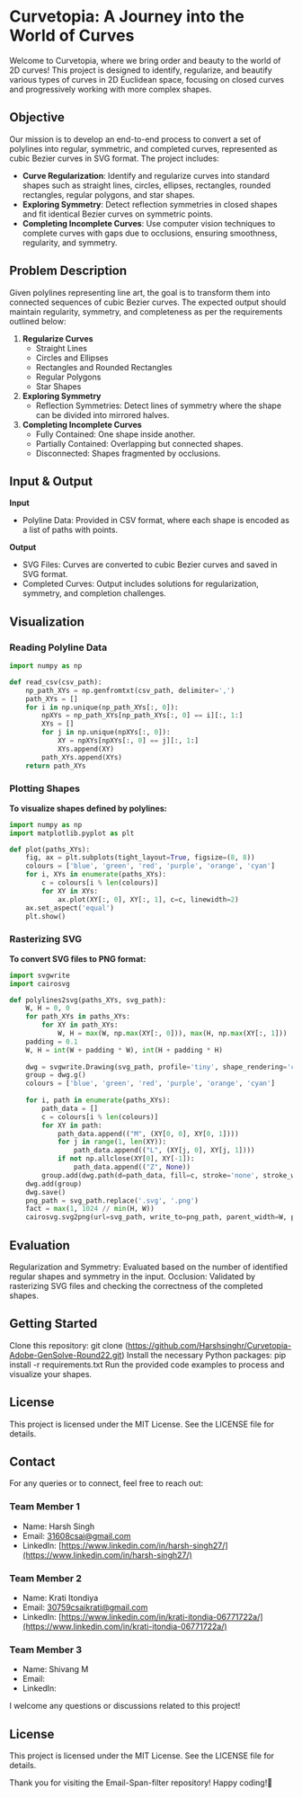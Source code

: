 # Curvetopia: A Journey into the World of Curves

Welcome to Curvetopia, where we bring order and beauty to the world of 2D curves! This project is designed to identify, regularize, and beautify various types of curves in 2D Euclidean space, focusing on closed curves and progressively working with more complex shapes.

## Objective

Our mission is to develop an end-to-end process to convert a set of polylines into regular, symmetric, and completed curves, represented as cubic Bezier curves in SVG format. The project includes:

- **Curve Regularization**: Identify and regularize curves into standard shapes such as straight lines, circles, ellipses, rectangles, rounded rectangles, regular polygons, and star shapes.
- **Exploring Symmetry**: Detect reflection symmetries in closed shapes and fit identical Bezier curves on symmetric points.
- **Completing Incomplete Curves**: Use computer vision techniques to complete curves with gaps due to occlusions, ensuring smoothness, regularity, and symmetry.

## Problem Description

Given polylines representing line art, the goal is to transform them into connected sequences of cubic Bezier curves. The expected output should maintain regularity, symmetry, and completeness as per the requirements outlined below:

1. **Regularize Curves**
    - Straight Lines
    - Circles and Ellipses
    - Rectangles and Rounded Rectangles
    - Regular Polygons
    - Star Shapes
2. **Exploring Symmetry**
    - Reflection Symmetries: Detect lines of symmetry where the shape can be divided into mirrored halves.
3. **Completing Incomplete Curves**
    - Fully Contained: One shape inside another.
    - Partially Contained: Overlapping but connected shapes.
    - Disconnected: Shapes fragmented by occlusions.

## Input & Output

**Input**
- Polyline Data: Provided in CSV format, where each shape is encoded as a list of paths with points.

**Output**
- SVG Files: Curves are converted to cubic Bezier curves and saved in SVG format.
- Completed Curves: Output includes solutions for regularization, symmetry, and completion challenges.

## Visualization

### Reading Polyline Data

```python
import numpy as np

def read_csv(csv_path):
    np_path_XYs = np.genfromtxt(csv_path, delimiter=',')
    path_XYs = []
    for i in np.unique(np_path_XYs[:, 0]):
        npXYs = np_path_XYs[np_path_XYs[:, 0] == i][:, 1:]
        XYs = []
        for j in np.unique(npXYs[:, 0]):
            XY = npXYs[npXYs[:, 0] == j][:, 1:]
            XYs.append(XY)
        path_XYs.append(XYs)
    return path_XYs
```
### Plotting Shapes
**To visualize shapes defined by polylines:**
```python
import numpy as np
import matplotlib.pyplot as plt

def plot(paths_XYs):
    fig, ax = plt.subplots(tight_layout=True, figsize=(8, 8))
    colours = ['blue', 'green', 'red', 'purple', 'orange', 'cyan']
    for i, XYs in enumerate(paths_XYs):
        c = colours[i % len(colours)]
        for XY in XYs:
            ax.plot(XY[:, 0], XY[:, 1], c=c, linewidth=2)
    ax.set_aspect('equal')
    plt.show()
```
### Rasterizing SVG
**To convert SVG files to PNG format:**
```python
import svgwrite
import cairosvg

def polylines2svg(paths_XYs, svg_path):
    W, H = 0, 0
    for path_XYs in paths_XYs:
        for XY in path_XYs:
            W, H = max(W, np.max(XY[:, 0])), max(H, np.max(XY[:, 1]))
    padding = 0.1
    W, H = int(W + padding * W), int(H + padding * H)
    
    dwg = svgwrite.Drawing(svg_path, profile='tiny', shape_rendering='crispEdges')
    group = dwg.g()
    colours = ['blue', 'green', 'red', 'purple', 'orange', 'cyan']
    
    for i, path in enumerate(paths_XYs):
        path_data = []
        c = colours[i % len(colours)]
        for XY in path:
            path_data.append(("M", (XY[0, 0], XY[0, 1])))
            for j in range(1, len(XY)):
                path_data.append(("L", (XY[j, 0], XY[j, 1])))
            if not np.allclose(XY[0], XY[-1]):
                path_data.append(("Z", None))
        group.add(dwg.path(d=path_data, fill=c, stroke='none', stroke_width=2))
    dwg.add(group)
    dwg.save()
    png_path = svg_path.replace('.svg', '.png')
    fact = max(1, 1024 // min(H, W))
    cairosvg.svg2png(url=svg_path, write_to=png_path, parent_width=W, parent_height=H, output_width=fact*W, output_height=fact*H, background_color='white')
```
## Evaluation
Regularization and Symmetry: Evaluated based on the number of identified regular shapes and symmetry in the input.
Occlusion: Validated by rasterizing SVG files and checking the correctness of the completed shapes.

## Getting Started
Clone this repository:
git clone (https://github.com/Harshsinghr/Curvetopia-Adobe-GenSolve-Round22.git)
Install the necessary Python packages:
pip install -r requirements.txt
Run the provided code examples to process and visualize your shapes.

## License
This project is licensed under the MIT License. See the LICENSE file for details.

## Contact
For any queries or to connect, feel free to reach out:
### Team Member 1
- Name: Harsh Singh
- Email: 31608csai@gmail.com
- LinkedIn: [https://www.linkedin.com/in/harsh-singh27/](https://www.linkedin.com/in/harsh-singh27/)

### Team Member 2
- Name: Krati Itondiya
- Email: 30759csaikrati@gmail.com
- LinkedIn: [https://www.linkedin.com/in/krati-itondia-06771722a/](https://www.linkedin.com/in/krati-itondia-06771722a/)

### Team Member 3
- Name: Shivang M
- Email:
- LinkedIn:

I welcome any questions or discussions related to this project!

## License
This project is licensed under the MIT License. See the LICENSE file for details.


Thank you for visiting the Email-Span-filter repository! Happy coding!🎉
